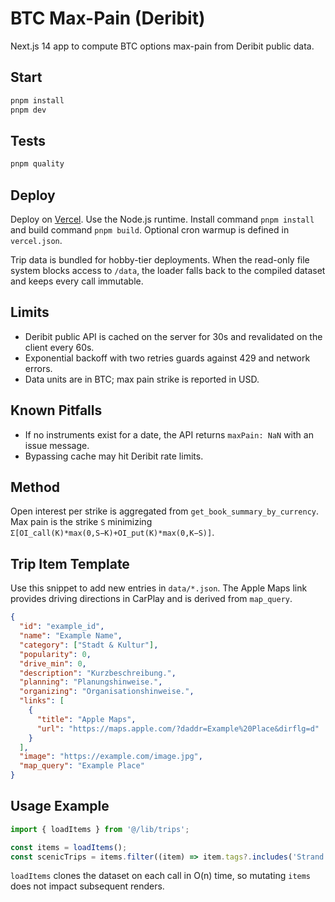 # BTC Max-Pain (Deribit)

Next.js 14 app to compute BTC options max-pain from Deribit public data.

## Start

```bash
pnpm install
pnpm dev
```

## Tests

```bash
pnpm quality
```

## Deploy

Deploy on [Vercel](https://vercel.com). Use the Node.js runtime. Install command `pnpm install` and build command `pnpm build`. Optional cron warmup is defined in `vercel.json`.

Trip data is bundled for hobby-tier deployments. When the read-only file system blocks access to `/data`, the loader falls back to the compiled dataset and keeps every call immutable.

## Limits

- Deribit public API is cached on the server for 30s and revalidated on the client every 60s.
- Exponential backoff with two retries guards against 429 and network errors.
- Data units are in BTC; max pain strike is reported in USD.

## Known Pitfalls

- If no instruments exist for a date, the API returns `maxPain: NaN` with an issue message.
- Bypassing cache may hit Deribit rate limits.

## Method

Open interest per strike is aggregated from `get_book_summary_by_currency`. Max pain is the strike `S` minimizing
`Σ[OI_call(K)*max(0,S−K)+OI_put(K)*max(0,K−S)]`.

## Trip Item Template

Use this snippet to add new entries in `data/*.json`. The Apple Maps link
provides driving directions in CarPlay and is derived from `map_query`.

```json
{
  "id": "example_id",
  "name": "Example Name",
  "category": ["Stadt & Kultur"],
  "popularity": 0,
  "drive_min": 0,
  "description": "Kurzbeschreibung.",
  "planning": "Planungshinweise.",
  "organizing": "Organisationshinweise.",
  "links": [
    {
      "title": "Apple Maps",
      "url": "https://maps.apple.com/?daddr=Example%20Place&dirflg=d"
    }
  ],
  "image": "https://example.com/image.jpg",
  "map_query": "Example Place"
}
```

## Usage Example

```ts
import { loadItems } from '@/lib/trips';

const items = loadItems();
const scenicTrips = items.filter((item) => item.tags?.includes('Strand'));
```

`loadItems` clones the dataset on each call in O(n) time, so mutating `items` does not impact subsequent renders.
